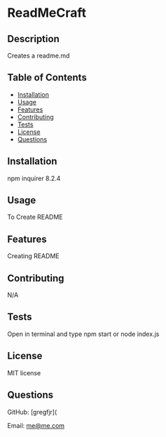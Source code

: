 # ReadMeCraft

## Description
Creates a readme.md

## Table of Contents
* [Installation](#installation)
* [Usage](#usage)
* [Features](#features)
* [Contributing](#contributing)
* [Tests](#tests)
* [License](#license)
* [Questions](#questions)

## Installation
npm inquirer 8.2.4

## Usage
To Create README 

## Features
Creating README

## Contributing
N/A

## Tests
Open in terminal and type npm start or node index.js

## License
MIT license

## Questions
GitHub: [gregfjr](

Email: me@me.com
